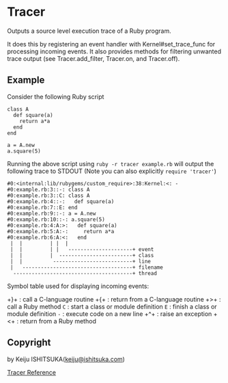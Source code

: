 # Tracer

Outputs a source level execution trace of a Ruby program.

It does this by registering an event handler with Kernel#set_trace_func for
processing incoming events.  It also provides methods for filtering unwanted
trace output (see Tracer.add_filter, Tracer.on, and Tracer.off).

## Example

Consider the following Ruby script

    class A
      def square(a)
        return a*a
      end
    end

    a = A.new
    a.square(5)

Running the above script using `ruby -r tracer example.rb` will output the
following trace to STDOUT (Note you can also explicitly `require 'tracer'`)

    #0:<internal:lib/rubygems/custom_require>:38:Kernel:<: -
    #0:example.rb:3::-: class A
    #0:example.rb:3::C: class A
    #0:example.rb:4::-:   def square(a)
    #0:example.rb:7::E: end
    #0:example.rb:9::-: a = A.new
    #0:example.rb:10::-: a.square(5)
    #0:example.rb:4:A:>:   def square(a)
    #0:example.rb:5:A:-:     return a*a
    #0:example.rb:6:A:<:   end
     |  |         | |  |
     |  |         | |   ---------------------+ event
     |  |         |  ------------------------+ class
     |  |          --------------------------+ line
     |   ------------------------------------+ filename
      ---------------------------------------+ thread

Symbol table used for displaying incoming events:

+}+
:   call a C-language routine
+{+
:   return from a C-language routine
+>+
:   call a Ruby method
`C`
:   start a class or module definition
`E`
:   finish a class or module definition
`-`
:   execute code on a new line
+^+
:   raise an exception
+<+
:   return from a Ruby method


## Copyright

by Keiju ISHITSUKA(keiju@ishitsuka.com)

[Tracer Reference](https://ruby-doc.org/stdlib-2.5.0/libdoc/tracer/rdoc/Tracer.html)
